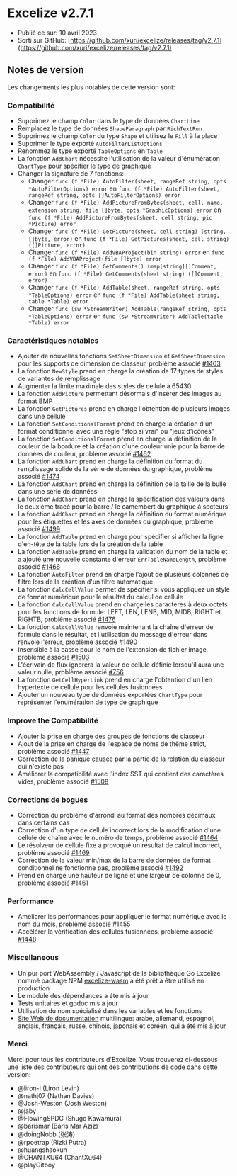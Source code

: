 # Excelize v2.7.1

* Publié ce sur: 10 avril 2023
* Sorti sur GitHub: [https://github.com/xuri/excelize/releases/tag/v2.7.1](https://github.com/xuri/excelize/releases/tag/v2.7.1)

## Notes de version

Les changements les plus notables de cette version sont:

### Compatibilité

* Supprimez le champ `Color` dans le type de données `ChartLine`
* Remplacez le type de données `ShapeParagraph` par `RichTextRun`
* Supprimez le champ `Color` du type `Shape` et utilisez le `Fill` à la place
* Supprimer le type exporté `AutoFilterListOptions`
* Renommez le type exporté `TableOptions` en `Table`
* La fonction `AddChart` nécessite l'utilisation de la valeur d'énumération `ChartType` pour spécifier le type de graphique
* Changer la signature de 7 fonctions:
  * Changer `func (f *File) AutoFilter(sheet, rangeRef string, opts *AutoFilterOptions) error` en `func (f *File) AutoFilter(sheet, rangeRef string, opts []AutoFilterOptions) error`
  * Changer `func (f *File) AddPictureFromBytes(sheet, cell, name, extension string, file []byte, opts *GraphicOptions) error` en `func (f *File) AddPictureFromBytes(sheet, cell string, pic *Picture) error`
  * Changer `func (f *File) GetPicture(sheet, cell string) (string, []byte, error)` en `func (f *File) GetPictures(sheet, cell string) ([]Picture, error)`
  * Changer `func (f *File) AddVBAProject(bin string) error` en `func (f *File) AddVBAProject(file []byte) error`
  * Changer `func (f *File) GetComments() (map[string][]Comment, error)` en `func (f *File) GetComments(sheet string) ([]Comment, error)`
  * Changer `func (f *File) AddTable(sheet, rangeRef string, opts *TableOptions) error` en `func (f *File) AddTable(sheet string, table *Table) error`
  * Changer `func (sw *StreamWriter) AddTable(rangeRef string, opts *TableOptions) error` en `func (sw *StreamWriter) AddTable(table *Table) error`

### Caractéristiques notables

* Ajouter de nouvelles fonctions `SetSheetDimension` et `GetSheetDimension` pour les supports de dimension de classeur, problème associé [#1463](https://github.com/xuri/excelize/issues/1463)
* La fonction `NewStyle` prend en charge la création de 17 types de styles de variantes de remplissage
* Augmenter la limite maximale des styles de cellule à 65430
* La fonction `AddPicture` permettant désormais d'insérer des images au format BMP
* La fonction `GetPictures` prend en charge l'obtention de plusieurs images dans une cellule
* La fonction `SetConditionalFormat` prend en charge la création d'un format conditionnel avec une règle "stop si vrai" ou "jeux d'icônes"
* La fonction `SetConditionalFormat` prend en charge la définition de la couleur de la bordure et la création d'une couleur unie pour la barre de données de couleur, problème associé [#1462](https://github.com/xuri/excelize/issues/1462)
* La fonction `AddChart` prend en charge la définition du format du remplissage solide de la série de données du graphique, problème associé [#1474](https://github.com/xuri/excelize/issues/1474)
* La fonction `AddChart` prend en charge la définition de la taille de la bulle dans une série de données
* La fonction `AddChart` prend en charge la spécification des valeurs dans le deuxième tracé pour la barre / le camembert du graphique à secteurs
* La fonction `AddChart` prend en charge la définition du format numérique pour les étiquettes et les axes de données du graphique, problème associé [#1499](https://github.com/xuri/excelize/issues/1499)
* La fonction `AddTable` prend en charge pour spécifier si afficher la ligne d'en-tête de la table lors de la création de la table
* La fonction `AddTable` prend en charge la validation du nom de la table et a ajouté une nouvelle constante d'erreur `ErrTableNameLength`, problème associé [#1468](https://github.com/xuri/excelize/issues/1468)
* La fonction `AutoFilter` prend en charge l'ajout de plusieurs colonnes de filtre lors de la création d'un filtre automatique
* La fonction `CalcCellValue` permet de spécifier si vous appliquez un style de format numérique pour le résultat du calcul de cellule
* La fonction `CalcCellValue` prend en charge les caractères à deux octets pour les fonctions de formule: LEFT, LEN, LENB, MID, MIDB, RIGHT et RIGHTB, problème associé [#1476](https://github.com/xuri/excelize/issues/1476)
* La fonction `CalcCellValue` renvoie maintenant la chaîne d'erreur de formule dans le résultat, et l'utilisation du message d'erreur dans renvoie l'erreur, problème associé [#1490](https://github.com/xuri/excelize/issues/1490)
* Insensible à la casse pour le nom de l'extension de fichier image, problème associé [#1503](https://github.com/xuri/excelize/issues/1503)
* L'écrivain de flux ignorera la valeur de cellule définie lorsqu'il aura une valeur nulle, problème associé [#756](https://github.com/xuri/excelize/issues/756)
* La fonction `GetCellHyperLink` prend en charge l'obtention d'un lien hypertexte de cellule pour les cellules fusionnées
* Ajouter un nouveau type de données exportées `ChartType` pour représenter l'énumération de type de graphique

### Improve the Compatibilité

* Ajouter la prise en charge des groupes de fonctions de classeur
* Ajout de la prise en charge de l'espace de noms de thème strict, problème associé [#1447](https://github.com/xuri/excelize/issues/1447)
* Correction de la panique causée par la partie de la relation du classeur qui n'existe pas
* Améliorer la compatibilité avec l'index SST qui contient des caractères vides, problème associé [#1508](https://github.com/xuri/excelize/issues/1508)

### Corrections de bogues

* Correction du problème d'arrondi au format des nombres décimaux dans certains cas
* Correction d'un type de cellule incorrect lors de la modification d'une cellule de chaîne avec le numéro de temps, problème associé [#1464](https://github.com/xuri/excelize/issues/1464)
* Le résolveur de cellule fixe a provoqué un résultat de calcul incorrect, problème associé [#1469](https://github.com/xuri/excelize/issues/1469)
* Correction de la valeur min/max de la barre de données de format conditionnel ne fonctionne pas, problème associé [#1492](https://github.com/xuri/excelize/issues/1492)
* Prend en charge une hauteur de ligne et une largeur de colonne de 0, problème associé [#1461](https://github.com/xuri/excelize/issues/1461)

### Performance

* Améliorer les performances pour appliquer le format numérique avec le nom du mois, problème associé [#1455](https://github.com/xuri/excelize/issues/1455)
* Accélérer la vérification des cellules fusionnées, problème associé [#1448](https://github.com/xuri/excelize/issues/1448)

### Miscellaneous

* Un pur port WebAssembly / Javascript de la bibliothèque Go Excelize nommé package NPM [excelize-wasm](https://github.com/xuri/excelize-wasm) a été prêt à être utilisé en production
* Le module des dépendances a été mis à jour
* Tests unitaires et godoc mis à jour
* Utilisation du nom spécialisé dans les variables et les fonctions
* [Site Web de documentation](https://xuri.me/excelize) multilingue: arabe, allemand, espagnol, anglais, français, russe, chinois, japonais et coréen, qui a été mis à jour

### Merci

Merci pour tous les contributeurs d'Excelize. Vous trouverez ci-dessous une liste des contributeurs qui ont des contributions de code dans cette version:

* @liron-l (Liron Levin)
* @nathj07 (Nathan Davies)
* @Josh-Weston (Josh Weston)
* @jaby
* @FlowingSPDG (Shugo Kawamura)
* @barismar (Baris Mar Aziz)
* @doingNobb (张涛)
* @rpoetrap (Rizki Putra)
* @huangshaokun
* @CHANTXU64 (ChantXu64)
* @playGitboy
